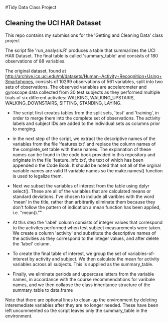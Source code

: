 #Tidy Data Class Project
## Cleaning the UCI HAR Dataset
This repo contains my submissions for the 'Getting and Cleaning Data' class project

The script file 'run_analysis.R' produces a table that summarizes the UCI HAR Dataset. The final table
is called 'summary_table' and consists of 180 observations of 88 variables.

The original dataset, found at <http://archive.ics.uci.edu/ml/datasets/Human+Activity+Recognition+Using+Smartphones>, consists of 10299 observations of 561 variables, split into two sets of observations. The observed variables are accelerometer and gyroscope data collected from 30 test subjects as they performed multiple trials of six different activites: WALKING, WALKING_UPSTAIRS, WALKING_DOWNSTAIRS, SITTING, STANDING, LAYING.

* The script first creates tables from the split sets, 'test' and 'training', in order to merge them into the complete set of observations. The activity labels and subject IDs are added to the individual sets as columns prior to merging.

* in the next step of the script, we extract the descriptive names of the variables from the file 'features.txt' and replace the column names of the complete_set table with these names. The explanation of these names can be found in the code book provided in this repository and originate in the file 'feature_info.txt', the text of which has been appended o the Code Book. It should be noted that not all of the orginal variable names are valid R variable names so the make.names() function is used to legalize them.

* Next we subset the variables of interest from the table using dplyr select(). These are all of the variables that are calculated means or standard deviations. I've chosen to include all varibles with the word 'mean' in the title, rather than arbitrarily eliminate them because they don't follow the pattern of indication a mean function has been applied, i.e. "mean().""

* At this step the 'label' column consists of integer values that correspond to the activites performed when test subject measurements were taken. We create a column 'activity' and substitute the descriptive names of the activities as they correspond to the integer values, and after delete the 'label' column.

* To create the final table of interest, we group the set of variables-of-interest by activity and subject. We then calculate the mean for activity variables across all subjects. This is supplied as the summary_table.

* Finally, we eliminate periods and uppercase letters from the variable names, in accordance with the course recommendations for varibale names, and we then collapse the class inheritance structure of the summary_table to data.frame

Note that there are optional lines to clean-up the environment by deleting interemediate variables after they are no longer needed. These have been left uncommented so the script leaves only the summary_table in the environment.

